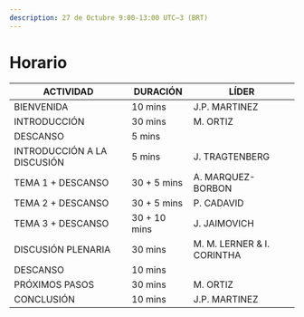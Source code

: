 ```yaml
---
description: 27 de Octubre 9:00-13:00 UTC–3 (BRT)
---
```


# Horario

| **ACTIVIDAD**               | **DURACIÓN** | **LÍDER**                  |
| --------------------------- | ------------ | -------------------------- |
| BIENVENIDA                  | 10 mins      | J.P. MARTINEZ              |
| INTRODUCCIÓN                | 30 mins      | M. ORTIZ                   |
| DESCANSO                    | 5 mins       | ​                          |
| INTRODUCCIÓN A LA DISCUSIÓN | 5 mins       | J. TRAGTENBERG             |
| TEMA 1 + DESCANSO           | 30 + 5 mins  | A. MARQUEZ-BORBON          |
| TEMA 2 + DESCANSO           | 30 + 5 mins  | P. CADAVID                 |
| TEMA 3 + DESCANSO           | 30 + 10 mins | J. JAIMOVICH               |
| DISCUSIÓN PLENARIA          | 30 mins      | M. M. LERNER & I. CORINTHA |
| DESCANSO                    | 10 mins      | ​                          |
| PRÓXIMOS PASOS              | 30 mins      | M. ORTIZ                   |
| CONCLUSIÓN                  | 10 mins      | J.P. MARTINEZ              |
